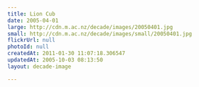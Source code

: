 ```yaml
---
title: Lion Cub
date: 2005-04-01
large: http://cdn.m.ac.nz/decade/images/20050401.jpg
small: http://cdn.m.ac.nz/decade/images/small/20050401.jpg
flickrUrl: null
photoId: null
createdAt: 2011-01-30 11:07:18.306547
updatedAt: 2005-10-03 08:13:50
layout: decade-image

---
```


